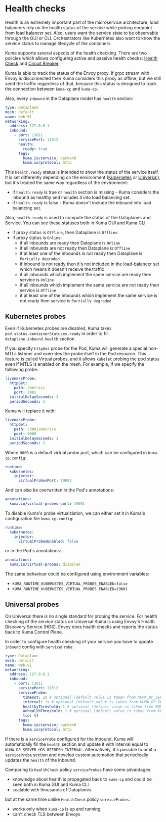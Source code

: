 # Health checks

Health is an extremely important part of the microservice architecture, load balancers rely on the 
health status of the service while picking endpoint from load balancer set. Also, users want the service state to be 
observable through the GUI or CLI. Orchestrators like Kubernetes also want to know the service status to manage 
lifecycle of the containers. 

Kuma supports several aspects of the health checking. There are two policies which allows configuring active and passive
health checks:
[Health Check](../policies/health-check.md) and [Circuit Breaker](../policies/circuit-breaker.md).

Kuma is able to track the status of the Envoy proxy. If grpc stream with Envoy is disconnected then Kuma considers this 
proxy as offline, but we still send the traffic regardless of that, because this status is designed to track the connection
between `kuma-cp` and `kuma-dp`. 

Also, every `inbound` in the Dataplane model has `health` section:

```yaml
type: Dataplane
mesh: default
name: web-01
networking:
  address: 127.0.0.1
  inbound:
    - port: 11011
      servicePort: 11012
      health:
        ready: true
      tags:
        kuma.io/service: backend
        kuma.io/protocol: http
```

This `health.ready` status is intended to show the status of the service itself. It is set differently depending on 
the environment ([Kubernetes](#kubernetes-probes) or [Universal](#universal-probes)), but it's treated the same way 
regardless of the environment:

- if `health.ready` is true or `health` section is missing - Kuma considers the inbound as healthy and includes it 
  into load balancing set.
- if `health.ready` is false -  Kuma doesn't include the inbound into load balancing set.

Also, `health.ready` is used to compute the status of the Dataplanes and Service. You can see these statuses both in Kuma GUI and Kuma CLI:

- if proxy status is `Offline`, then Dataplane is `Offline`:
- if proxy status is `Online`:
  - if all inbounds are ready then Dataplane is `Online`
  - if all inbounds are not ready then Dataplane is `Offline`
  - if at least one of the inbounds is not ready then Dataplane is `Partially degraded` 
  - if inbound is not ready then it's not included in the load-balancer set which means it doesn't receive the traffic
  - if all inbounds which implement the same service are ready then service is `Online`
  - if all inbounds which implement the same service are not ready then service is `Offline`
  - if at least one of the inbounds which implement the same service is not ready then service is `Partially degraded`

## Kubernetes probes

Even if Kubernetes probes are disabled, Kuma takes `pod.status.containerStatuses.ready` in order to fill `dataplane.inbound.health` section.

If you specify `httpGet` probe for the Pod, Kuma will generate a special non-MTLs listener and overrides the probe itself in 
the Pod resource. This feature is called Virtual probes, and it allows `kubelet` probing the pod status even if MTLS is enabled on the mesh. 
For example, if we specify the following probe:

```yaml
livenessProbe:
  httpGet:
    path: /metrics
    port: 3001
  initialDelaySeconds: 3
  periodSeconds: 3
```

Kuma will replace it with:

```yaml
livenessProbe:
  httpGet:
    path: /3001/metrics
    port: 9000
  initialDelaySeconds: 3
  periodSeconds: 3
```

Where `9000` is a default virtual probe port, which can be configured in `kuma-cp.config`:

```yaml
runtime:
  kubernetes:
    injector:
      virtualProbesPort: 19001
```
And can also be overwritten in the Pod's annotations:

```yaml
annotations:
  kuma.io/virtual-probes-port: 19001
```

To disable Kuma's probe virtualziation, we can either set it in Kuma's configuration file `kuma-cp.config`:

```yaml
runtime:
  kubernetes:
    injector:
      virtualProbesEnabled: false
```

or in the Pod's annotations:

```yaml
annotations:
  kuma.io/virtual-probes: disabled
```

The same behaviour could be configured using environment variables: 

- `KUMA_RUNTIME_KUBERNETES_VIRTUAL_PROBES_ENABLED=false`
- `KUMA_RUNTIME_KUBERNETES_VIRTUAL_PROBES_ENABLED=19001`


## Universal probes

On Universal there is no single standard for probing the service. For health checking of the service status on
Universal Kuma is using Envoy's Health Discovery Service (HDS). Envoy does health checks and reports the status back to Kuma Control Plane.

In order to configure health checking of your service you have to update `inbound` config with `serviceProbe`:

```yaml
type: Dataplane
mesh: default
name: web-01
networking:
  address: 127.0.0.1
  inbound:
    - port: 11011
      servicePort: 11012
      serviceProbe:
        timeout: 2s # optional (default value is taken from KUMA_DP_SERVER_HDS_CHECK_TIMEOUT)
        interval: 1s # optional (default value is taken from KUMA_DP_SERVER_HDS_CHECK_INTERVAL)
        healthyThreshold: 1 # optional (default value is taken from KUMA_DP_SERVER_HDS_CHECK_HEALTHY_THRESHOLD)
        unhealthThreshold: 1 # optional (default value is taken from KUMA_DP_SERVER_HDS_CHECK_UNHEALTHY_THRESHOLD)
        tcp: {}
      tags:
        kuma.io/service: backend
        kuma.io/protocol: http
```

If there is a `serviceProbe` configured for the inbound, Kuma will automatically fill the `health` section and update it 
with interval equal to `KUMA_DP_SERVER_HDS_REFRESH_INTERVAL`. Alternatively, it's possible to omit a `serviceProbe` section and develop custom
automation that periodically updates the `health` of the inbound.

Comparing to `HealthCheck` policy `serviceProbes` have some advantages:
- knowledge about health is propagated back to `kuma-cp` and could be seen both in Kuma GUI and Kuma CLI
- scalable with thousands of Dataplanes

but at the same time unlike `HealthCheck` policy `serviceProbes`:
- works only when `kuma-cp` is up and running
- can't check TLS between Envoys
